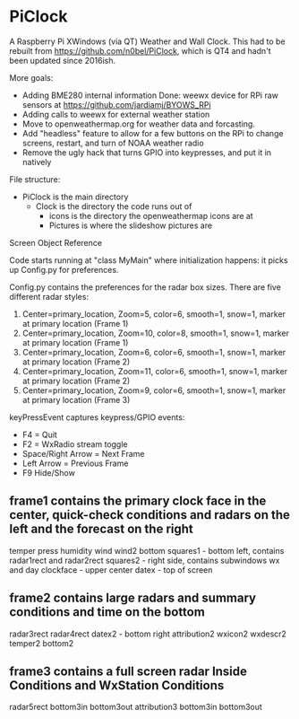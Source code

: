# PiClock

A Raspberry Pi XWindows (via QT) Weather and Wall Clock. This had to be rebuilt from https://github.com/n0bel/PiClock, which is QT4 and hadn't been updated since 2016ish.

More goals:
- Adding BME280 internal information Done: weewx device for RPi raw sensors at https://github.com/jardiamj/BYOWS_RPi
- Adding calls to weewx for external weather station
- Move to openweathermap.org for weather data and forcasting.
- Add "headless" feature to allow for a few buttons on the RPi to change screens, restart, and turn of NOAA weather radio
- Remove the ugly hack that turns GPIO into keypresses, and put it in natively

File structure:
- PiClock is the main directory
  - Clock is the directory the code runs out of
    - icons is the directory the openweathermap icons are at
    - Pictures is where the slideshow pictures are  

Screen Object Reference

Code starts running at "class MyMain" where initialization happens: it picks up Config.py for preferences.

Config.py contains the preferences for the radar box sizes. There are five different radar styles:
1. Center=primary_location, Zoom=5, color=6, smooth=1, snow=1, marker at primary location (Frame 1)
2. Center=primary_location, Zoom=10, color=8, smooth=1, snow=1, marker at primary location (Frame 1)
3. Center=primary_location, Zoom=6, color=6, smooth=1, snow=1, marker at primary location (Frame 2)
4. Center=primary_location, Zoom=11, color=6, smooth=1, snow=1, marker at primary location (Frame 2)
5. Center=primary_location, Zoom=9, color=6, smooth=1, snow=1, marker at primary location (Frame 3)

keyPressEvent captures keypress/GPIO events:
- F4 = Quit
- F2 = WxRadio stream toggle
- Space/Right Arrow = Next Frame
- Left Arrow = Previous Frame
- F9 Hide/Show

## frame1 contains the primary clock face in the center, quick-check conditions and radars on the left and the forecast on the right
temper
press
humidity
wind
wind2
bottom
squares1 - bottom left, contains radar1rect and radar2rect
squares2 - right side, contains subwindows wx and day
clockface - upper center
datex - top of screen

## frame2 contains large radars and summary conditions and time on the bottom
radar3rect
radar4rect
datex2 - bottom right
attribution2
wxicon2
wxdescr2
temper2
bottom2

## frame3 contains a full screen radar Inside Conditions and WxStation Conditions
radar5rect
bottom3in
bottom3out
attribution3
bottom3in
bottom3out
